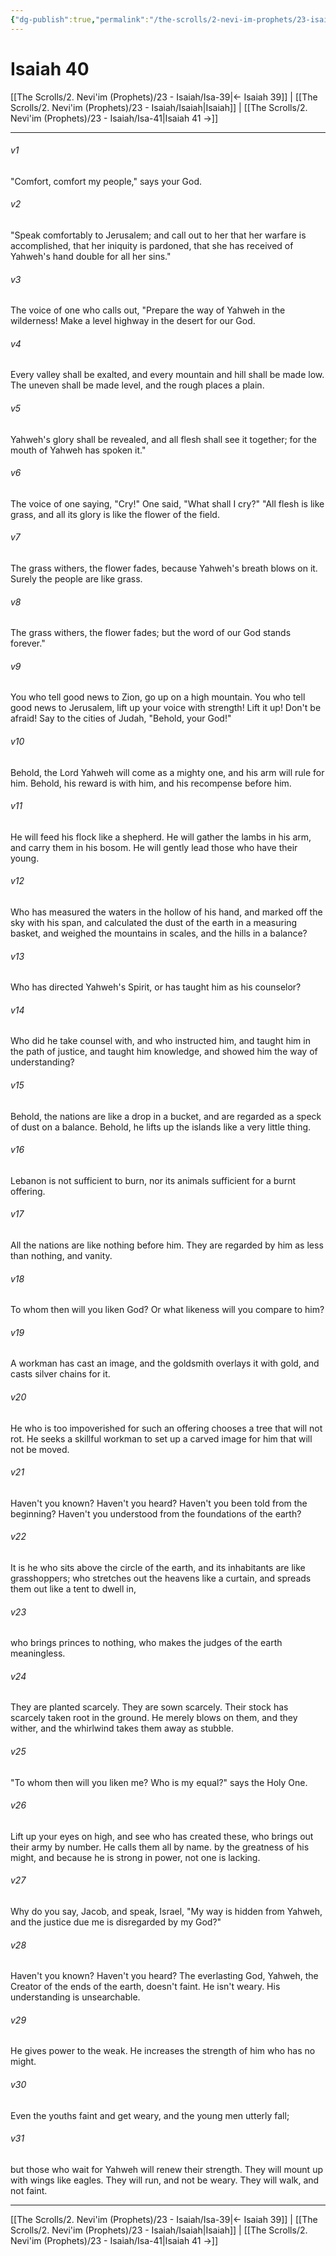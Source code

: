 ```yaml
---
{"dg-publish":true,"permalink":"/the-scrolls/2-nevi-im-prophets/23-isaiah/isa-40/","tags":["#TheScrolls","#Neviim"]}
---
```



# Isaiah 40

[[The Scrolls/2. Nevi'im (Prophets)/23 - Isaiah/Isa-39\|← Isaiah 39]] | [[The Scrolls/2. Nevi'im (Prophets)/23 - Isaiah/Isaiah\|Isaiah]] | [[The Scrolls/2. Nevi'im (Prophets)/23 - Isaiah/Isa-41\|Isaiah 41 →]]
***



###### v1 
"Comfort, comfort my people," says your God. 

###### v2 
"Speak comfortably to Jerusalem; and call out to her that her warfare is accomplished, that her iniquity is pardoned, that she has received of Yahweh's hand double for all her sins." 

###### v3 
The voice of one who calls out, "Prepare the way of Yahweh in the wilderness! Make a level highway in the desert for our God. 

###### v4 
Every valley shall be exalted, and every mountain and hill shall be made low. The uneven shall be made level, and the rough places a plain. 

###### v5 
Yahweh's glory shall be revealed, and all flesh shall see it together; for the mouth of Yahweh has spoken it." 

###### v6 
The voice of one saying, "Cry!" One said, "What shall I cry?" "All flesh is like grass, and all its glory is like the flower of the field. 

###### v7 
The grass withers, the flower fades, because Yahweh's breath blows on it. Surely the people are like grass. 

###### v8 
The grass withers, the flower fades; but the word of our God stands forever." 

###### v9 
You who tell good news to Zion, go up on a high mountain. You who tell good news to Jerusalem, lift up your voice with strength! Lift it up! Don't be afraid! Say to the cities of Judah, "Behold, your God!" 

###### v10 
Behold, the Lord Yahweh will come as a mighty one, and his arm will rule for him. Behold, his reward is with him, and his recompense before him. 

###### v11 
He will feed his flock like a shepherd. He will gather the lambs in his arm, and carry them in his bosom. He will gently lead those who have their young. 

###### v12 
Who has measured the waters in the hollow of his hand, and marked off the sky with his span, and calculated the dust of the earth in a measuring basket, and weighed the mountains in scales, and the hills in a balance? 

###### v13 
Who has directed Yahweh's Spirit, or has taught him as his counselor? 

###### v14 
Who did he take counsel with, and who instructed him, and taught him in the path of justice, and taught him knowledge, and showed him the way of understanding? 

###### v15 
Behold, the nations are like a drop in a bucket, and are regarded as a speck of dust on a balance. Behold, he lifts up the islands like a very little thing. 

###### v16 
Lebanon is not sufficient to burn, nor its animals sufficient for a burnt offering. 

###### v17 
All the nations are like nothing before him. They are regarded by him as less than nothing, and vanity. 

###### v18 
To whom then will you liken God? Or what likeness will you compare to him? 

###### v19 
A workman has cast an image, and the goldsmith overlays it with gold, and casts silver chains for it. 

###### v20 
He who is too impoverished for such an offering chooses a tree that will not rot. He seeks a skillful workman to set up a carved image for him that will not be moved. 

###### v21 
Haven't you known? Haven't you heard? Haven't you been told from the beginning? Haven't you understood from the foundations of the earth? 

###### v22 
It is he who sits above the circle of the earth, and its inhabitants are like grasshoppers; who stretches out the heavens like a curtain, and spreads them out like a tent to dwell in, 

###### v23 
who brings princes to nothing, who makes the judges of the earth meaningless. 

###### v24 
They are planted scarcely. They are sown scarcely. Their stock has scarcely taken root in the ground. He merely blows on them, and they wither, and the whirlwind takes them away as stubble. 

###### v25 
"To whom then will you liken me? Who is my equal?" says the Holy One. 

###### v26 
Lift up your eyes on high, and see who has created these, who brings out their army by number. He calls them all by name. by the greatness of his might, and because he is strong in power, not one is lacking. 

###### v27 
Why do you say, Jacob, and speak, Israel, "My way is hidden from Yahweh, and the justice due me is disregarded by my God?" 

###### v28 
Haven't you known? Haven't you heard? The everlasting God, Yahweh, the Creator of the ends of the earth, doesn't faint. He isn't weary. His understanding is unsearchable. 

###### v29 
He gives power to the weak. He increases the strength of him who has no might. 

###### v30 
Even the youths faint and get weary, and the young men utterly fall; 

###### v31 
but those who wait for Yahweh will renew their strength. They will mount up with wings like eagles. They will run, and not be weary. They will walk, and not faint.

***
[[The Scrolls/2. Nevi'im (Prophets)/23 - Isaiah/Isa-39\|← Isaiah 39]] | [[The Scrolls/2. Nevi'im (Prophets)/23 - Isaiah/Isaiah\|Isaiah]] | [[The Scrolls/2. Nevi'im (Prophets)/23 - Isaiah/Isa-41\|Isaiah 41 →]]
